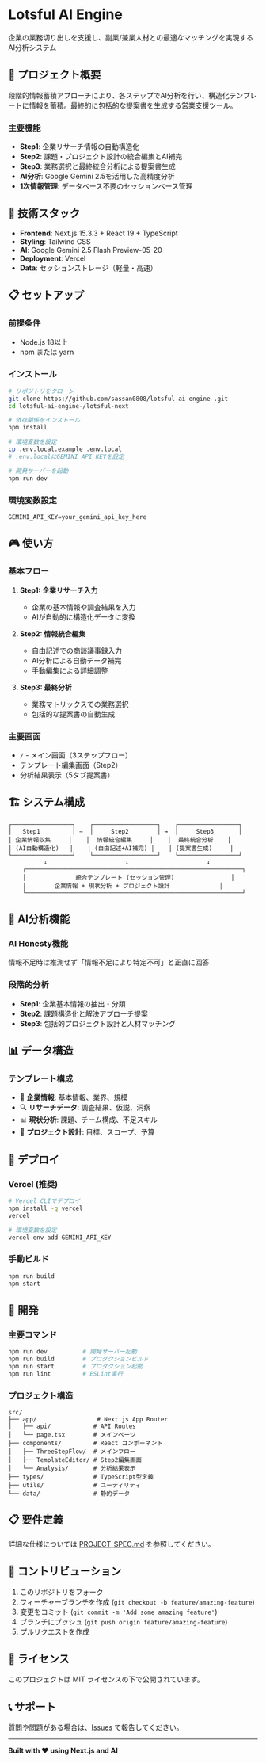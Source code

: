 # Lotsful AI Engine

企業の業務切り出しを支援し、副業/兼業人材との最適なマッチングを実現するAI分析システム

## 🎯 プロジェクト概要

段階的情報蓄積アプローチにより、各ステップでAI分析を行い、構造化テンプレートに情報を蓄積。最終的に包括的な提案書を生成する営業支援ツール。

### 主要機能

- **Step1**: 企業リサーチ情報の自動構造化
- **Step2**: 課題・プロジェクト設計の統合編集とAI補完
- **Step3**: 業務選択と最終統合分析による提案書生成
- **AI分析**: Google Gemini 2.5を活用した高精度分析
- **1次情報管理**: データベース不要のセッションベース管理

## 🚀 技術スタック

- **Frontend**: Next.js 15.3.3 + React 19 + TypeScript
- **Styling**: Tailwind CSS
- **AI**: Google Gemini 2.5 Flash Preview-05-20
- **Deployment**: Vercel
- **Data**: セッションストレージ（軽量・高速）

## 📋 セットアップ

### 前提条件
- Node.js 18以上
- npm または yarn

### インストール

```bash
# リポジトリをクローン
git clone https://github.com/sassan0808/lotsful-ai-engine-.git
cd lotsful-ai-engine-/lotsful-next

# 依存関係をインストール
npm install

# 環境変数を設定
cp .env.local.example .env.local
# .env.localにGEMINI_API_KEYを設定

# 開発サーバーを起動
npm run dev
```

### 環境変数設定

```env
GEMINI_API_KEY=your_gemini_api_key_here
```

## 🎮 使い方

### 基本フロー

1. **Step1: 企業リサーチ入力**
   - 企業の基本情報や調査結果を入力
   - AIが自動的に構造化データに変換

2. **Step2: 情報統合編集**
   - 自由記述での商談議事録入力
   - AI分析による自動データ補完
   - 手動編集による詳細調整

3. **Step3: 最終分析**
   - 業務マトリックスでの業務選択
   - 包括的な提案書の自動生成

### 主要画面

- `/` - メイン画面（3ステップフロー）
- テンプレート編集画面（Step2）
- 分析結果表示（5タブ提案書）

## 🏗️ システム構成

```
┌─────────────────┐    ┌──────────────────┐    ┌─────────────────┐
│   Step1         │ →  │     Step2        │ →  │     Step3       │
│ 企業情報収集     │    │  情報統合編集     │    │  最終統合分析    │
│ (AI自動構造化)   │    │ (自由記述+AI補完) │    │ (提案書生成)     │
└─────────────────┘    └──────────────────┘    └─────────────────┘
          ↓                      ↓                      ↓
    ┌─────────────────────────────────────────────────────────────┐
    │              統合テンプレート (セッション管理)                │
    │        企業情報 + 現状分析 + プロジェクト設計              │
    └─────────────────────────────────────────────────────────────┘
```

## 🤖 AI分析機能

### AI Honesty機能
情報不足時は推測せず「情報不足により特定不可」と正直に回答

### 段階的分析
- **Step1**: 企業基本情報の抽出・分類
- **Step2**: 課題構造化と解決アプローチ提案
- **Step3**: 包括的プロジェクト設計と人材マッチング

## 📊 データ構造

### テンプレート構成
- 🏢 **企業情報**: 基本情報、業界、規模
- 🔍 **リサーチデータ**: 調査結果、仮説、洞察
- 📊 **現状分析**: 課題、チーム構成、不足スキル
- 🎯 **プロジェクト設計**: 目標、スコープ、予算

## 🚢 デプロイ

### Vercel (推奨)
```bash
# Vercel CLIでデプロイ
npm install -g vercel
vercel

# 環境変数を設定
vercel env add GEMINI_API_KEY
```

### 手動ビルド
```bash
npm run build
npm start
```

## 📝 開発

### 主要コマンド
```bash
npm run dev          # 開発サーバー起動
npm run build        # プロダクションビルド
npm run start        # プロダクション起動
npm run lint         # ESLint実行
```

### プロジェクト構造
```
src/
├── app/                 # Next.js App Router
│   ├── api/            # API Routes
│   └── page.tsx        # メインページ
├── components/         # React コンポーネント
│   ├── ThreeStepFlow/  # メインフロー
│   ├── TemplateEditor/ # Step2編集画面
│   └── Analysis/       # 分析結果表示
├── types/              # TypeScript型定義
├── utils/              # ユーティリティ
└── data/               # 静的データ
```

## 📋 要件定義

詳細な仕様については [PROJECT_SPEC.md](./PROJECT_SPEC.md) を参照してください。

## 🤝 コントリビューション

1. このリポジトリをフォーク
2. フィーチャーブランチを作成 (`git checkout -b feature/amazing-feature`)
3. 変更をコミット (`git commit -m 'Add some amazing feature'`)
4. ブランチにプッシュ (`git push origin feature/amazing-feature`)
5. プルリクエストを作成

## 📄 ライセンス

このプロジェクトは MIT ライセンスの下で公開されています。

## 📞 サポート

質問や問題がある場合は、[Issues](https://github.com/sassan0808/lotsful-ai-engine-/issues) で報告してください。

---

**Built with ❤️ using Next.js and AI**